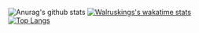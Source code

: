 ![Anurag's github stats](https://github-readme-stats.vercel.app/api?username=walrusking16&show_icons=true&theme=dark)
[![Walruskings's wakatime stats](https://github-readme-stats.vercel.app/api/wakatime?username=Walrusking)](https://github.com/anuraghazra/github-readme-stats)
<br>
[![Top Langs](https://github-readme-stats.vercel.app/api/top-langs/?username=walrusking16&layout=compact)](https://github.com/anuraghazra/github-readme-stats)
